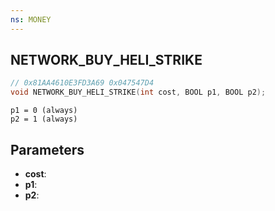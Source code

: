 ```yaml
---
ns: MONEY
---
```

## NETWORK_BUY_HELI_STRIKE

```c
// 0x81AA4610E3FD3A69 0x047547D4
void NETWORK_BUY_HELI_STRIKE(int cost, BOOL p1, BOOL p2);
```

```
p1 = 0 (always)  
p2 = 1 (always)  
```

## Parameters
* **cost**: 
* **p1**: 
* **p2**: 


